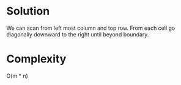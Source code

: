 # Solution

We can scan from left most column and top row. From each cell go diagonally downward to the right until beyond boundary.

# Complexity

O(m * n)
